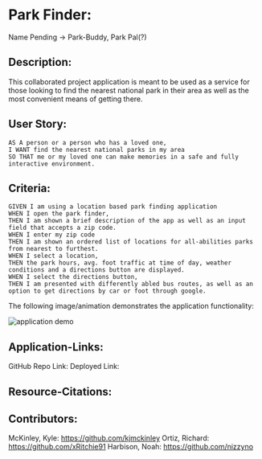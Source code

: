 <!-- PARK BUDDY -->

# Park Finder:
Name Pending →  Park-Buddy, Park Pal(?) 

## Description:

This collaborated project application is meant to be used as a service for those looking to find the nearest national park in their area as well as the most convenient means of getting there.

## User Story:

```
AS A person or a person who has a loved one,
I WANT find the nearest national parks in my area
SO THAT me or my loved one can make memories in a safe and fully interactive environment.
```

## Criteria:

```
GIVEN I am using a location based park finding application
WHEN I open the park finder,
THEN I am shown a brief description of the app as well as an input field that accepts a zip code.
WHEN I enter my zip code
THEN I am shown an ordered list of locations for all-abilities parks from nearest to furthest.
WHEN I select a location,
THEN the park hours, avg. foot traffic at time of day, weather conditions and a directions button are displayed.
WHEN I select the directions button,
THEN I am presented with differently abled bus routes, as well as an option to get directions by car or foot through google.
```
The following image/animation demonstrates the application functionality:

![application demo]()

## Application-Links:
GitHub Repo Link:
Deployed Link:

## Resource-Citations:
## Contributors:
McKinley, Kyle: https://github.com/kjmckinley
Ortiz, Richard: https://github.com/xRitchie91
Harbison, Noah: https://github.com/nizzyno
